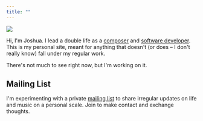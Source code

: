 ```yaml
---
title: ""
---
```


![](/images/marsh.jpeg)

Hi, I'm Joshua. I lead a double life as a [composer](https://music.cerdenia.com) and [software developer](https://github.com/joshuacerdenia). This is my personal site, meant for anything that doesn't (or does – I don't really know) fall under my regular work.

There's not much to see right now, but I'm working on it.

## Mailing List

I'm experimenting with a private [mailing list](http://tinyletter.com/jcerdenia) to share irregular updates on life and music on a personal scale. Join to make contact and exchange thoughts.
